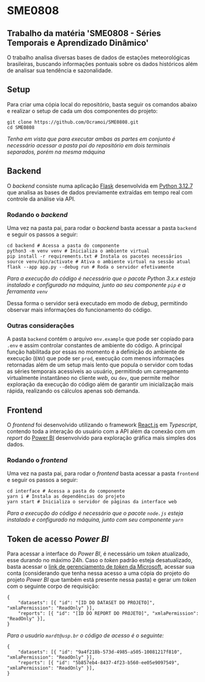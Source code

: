 # SME0808
## Trabalho da matéria 'SME0808 - Séries Temporais e Aprendizado Dinâmico'
O trabalho analisa diversas bases de dados de estações meteorológicas brasileiras, buscando informações pontuais sobre os dados históricos além de analisar sua tendência e sazonalidade.

## Setup
Para criar uma cópia local do repositório, basta seguir os comandos abaixo e realizar o setup de cada um dos componentes do projeto:
```
git clone https://github.com/Ocramoi/SME0808.git
cd SME0808
```
_Tenha em vista que para executar ambas as partes em conjunto é necessário acessar a pasta pai do repositório em dois terminais separados, porém na mesma máquina_

## Backend
O _backend_ consiste numa aplicação [Flask](https://flask.palletsprojects.com/en/stable/ "Flask") desenvolvida em [Python 3.12.7](https://www.python.org/ "Python") que analisa as bases de dados previamente extraídas em tempo real com controle da análise via API.

### Rodando o _backend_
Uma vez na pasta pai, para rodar o _backend_ basta acessar a pasta `backend` e seguir os passos a seguir:
```
cd backend # Acessa a pasta do componente 
python3 -m venv venv # Inicializa o ambiente virtual
pip install -r requirements.txt # Instala os pacotes necessários
source venv/bin/activate # Ativa o ambiente virtual na sessão atual
flask --app app.py --debug run # Roda o servidor efetivamente
```
_Para a execução do código é necessário que o pacote Python 3.x.x esteja instalado e configurado na máquina, junto ao seu componente `pip` e a ferramenta `venv`_

Dessa forma o servidor será executado em modo de _debug_, permitindo observar mais informações do funcionamento do código.

### Outras considerações
A pasta `backend` contém o arquivo `env.example` que pode ser copiado para `.env` e assim controlar constantes de ambiente do código. A principal função habilitada por essas no momento é a definição do ambiente de execução (`ENV`) que pode ser `prod`, execução com menos informações retornadas além de um setup mais lento que popula o servidor com todas as séries temporais acessíveis ao usuário, permitindo um carregamento virtualmente instantâneo no cliente _web_, ou `dev`, que permite melhor exploração da execução do código além de garantir um inicialização mais rápida, realizando os cálculos apenas sob demanda.

## Frontend
O _frontend_ foi desenvolvido utilizando o framework [React.js](https://reactjs.org/ "React") em _Typescript_, contendo toda a interação do usuário com a API além da conexão com um _report_ do [Power BI](https://app.powerbi.com/home "Power BI") desenvolvido para exploração gráfica mais simples dos dados.

### Rodando o _frontend_
Uma vez na pasta pai, para rodar o _frontend_ basta acessar a pasta `frontend` e seguir os passos a seguir:
```
cd interface # Acessa a pasta do componente
yarn i # Instala as dependências do projeto
yarn start # Inicializa o servidor de páginas da interface web
```
_Para a execução do código é necessário que o pacote `node.js` esteja instalado e configurado na máquina, junto com seu componente `yarn`_

## Token de acesso _Power BI_
Para acessar a interface do _Power BI_, é necessário um _token_ atualizado, esse durando no máximo 24h. Caso o _token_ padrão esteja desatualizado, basta acessar o [link de gerenciamento de _token_ da Microsoft](https://learn.microsoft.com/en-us/rest/api/power-bi/embed-token/generate-token#code-try-0 "Link de atualização de token"), acessar sua conta (considerando que tenha nessa acesso a uma cópia do projeto do projeto _Power BI_ que também está presente nessa pasta) e gerar um _token_ com o seguinte corpo de requisição:

```
{
    "datasets": [{ "id": "[ID DO DATASET DO PROJETO]", "xmlaPermission": "ReadOnly" }],
    "reports": [{ "id": "[ID DO REPORT DO PROJETO]", "xmlaPermission": "ReadOnly" }],
}
```

_Para o usuário `mardt@usp.br` o código de acesso é o seguinte:_
```
{
    "datasets": [{ "id": "9a4f218b-573d-4985-a505-10081217f810", "xmlaPermission": "ReadOnly" }],
    "reports": [{ "id": "5b857eb4-8437-4f23-b560-ee05e9097549", "xmlaPermission": "ReadOnly" }],
}
```
